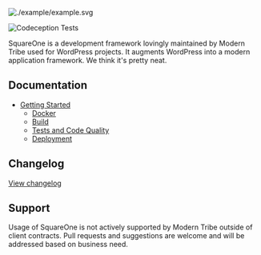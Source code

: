 ![./example/example.svg](./logo.svg)

![Codeception Tests](https://github.com/moderntribe/square-one/workflows/Codeception%20Tests/badge.svg?branch=main)

SquareOne is a development framework lovingly maintained by Modern Tribe used for WordPress projects. It augments WordPress into a modern application framework. We think it's pretty neat.   

## Documentation

* [Getting Started](/docs/README.md)
    * [Docker](/dev/docker/README.md)
    * [Build](/docs/getting-started/03%20build.md)
    * [Tests and Code Quality](/docs/tests/README.md)
    * [Deployment](/docs/getting-started/06%20deployment.md)

## Changelog

[View changelog](./changelog.md)

## Support

Usage of SquareOne is not actively supported by Modern Tribe outside of client contracts. Pull requests and suggestions are welcome and will be addressed based on business need.
